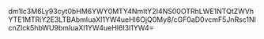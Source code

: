 dm1lc3M6Ly93cyt0bHM6YWY0MTY4NmItY2I4NS00OTRhLWE1NTQtZWVhYTE1MTRiY2E3LTBAbmIuaXl1YW4ueHl6OjQ0My8/cGF0aD0vcmF5JnRsc1NlcnZlck5hbWU9bmIuaXl1YW4ueHl6I3l1YW4=
